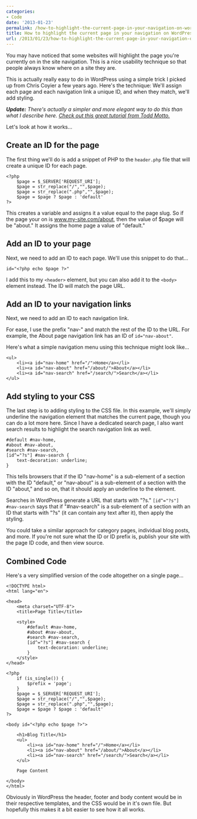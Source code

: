 ```yaml
---
categories:
- Code
date: '2013-01-23'
permalink: /how-to-highlight-the-current-page-in-your-navigation-on-wordpress/
title: How to highlight the current page in your navigation on WordPress
url: /2013/01/23/how-to-highlight-the-current-page-in-your-navigation-on-wordpress
---
```


You may have noticed that some websites will highlight the page you're currently on in the site navigation. This is a nice usability technique so that people always know where on a site they are.

This is actually really easy to do in WordPress using a simple trick I picked up from Chris Coyier a few years ago. Here's the technique: We'll assign each page and each navigation link a unique ID, and when they match, we'll add styling.

<em><strong>Update:</strong> There's actually a simpler and more elegant way to do this than what I describe here. <a href="http://www.toddmotto.com/highlight-your-current-page-with-wordpress-conditionals">Check out this great tutorial from Todd Motto.</a></em>

Let's look at how it works...
<!--more-->
<h2>Create an ID for the page</h2>

The first thing we'll do is add a snippet of PHP to the <code class="language-php">header.php</code> file that will create a unique ID for each page.

<pre><code class="language-php">&lt;?php
    $page = $_SERVER['REQUEST_URI'];
    $page = str_replace("/","",$page);
    $page = str_replace(".php","",$page);
    $page = $page ? $page : 'default'
?&gt;</code></pre>

This creates a variable and assigns it a value equal to the page slug. So if the page your on is www.my-site.com/about, then the value of $page will be "about." It assigns the home page a value of "default."

<h2>Add an ID to your page</h2>

Next, we need to add an ID to each page. We'll use this snippet to do that...

<pre><code class="language-markup">id="&lt;?php echo $page ?&gt;"</code></pre>

I add this to my <code class="language-markup">&lt;header&gt;</code> element, but you can also add it to the <code class="language-markup">&lt;body&gt;</code> element instead. The ID will match the page URL.

<h2>Add an ID to your navigation links</h2>

Next, we need to add an ID to each navigation link.

For ease, I use the prefix "nav-" and match the rest of the ID to the URL. For example, the About page navigation link has an ID of <code class="language-markup">id="nav-about"</code>.

Here's what a simple navigation menu using this technique might look like...

<pre><code class="language-markup">&lt;ul&gt;
	&lt;li&gt;&lt;a id="nav-home" href="/"&gt;Home&lt;/a&gt;&lt;/li&gt;
	&lt;li&gt;&lt;a id="nav-about" href="/about/"&gt;About&lt;/a&gt;&lt;/li&gt;
	&lt;li&gt;&lt;a id="nav-search" href="/search/"&gt;Search&lt;/a&gt;&lt;/li&gt;
&lt;/ul&gt;</code></pre>

<h2>Add styling to your CSS</h2>

The last step is to adding styling to the CSS file. In this example, we'll simply underline the navigation element that matches the current page, though you can do a lot more here. Since I have a dedicated search page, I also want search results to highlight the search navigation link as well.

<pre><code class="language-css">#default #nav-home,
#about #nav-about,
#search #nav-search,
[id^="?s"] #nav-search {
    text-decoration: underline;
}</code></pre>

This tells browsers that if the ID "nav-home" is a sub-element of a section with the ID "default," or "nav-about" is a sub-element of a section with the ID "about," and so on, that it should apply an underline to the element.

Searches in WordPress generate a URL that starts with "?s." <code class="language-css">[id^="?s"] #nav-search</code> says that if "#nav-search" is a sub-element of a section with an ID that starts with "?s" (it can contain any text after it), then apply the styling.

You could take a similar approach for category pages, individual blog posts, and more. If you're not sure what the ID or ID prefix is, publish your site with the page ID code, and then view source.

<h2>Combined Code</h2>

Here's a very simplified version of the code altogether on a single page...

<pre><code class="language-markup">&lt;!DOCTYPE html&gt;
&lt;html lang="en"&gt;

&lt;head&gt;
    &lt;meta charset="UTF-8"&gt;
    &lt;title&gt;Page Title&lt;/title&gt;

    &lt;style&gt;
        #default #nav-home,
        #about #nav-about,
        #search #nav-search,
        [id^="?s"] #nav-search {
            text-decoration: underline;
        }
    &lt;/style&gt;
&lt;/head&gt;

&lt;?php
    if (is_single()) {
        $prefix = 'page';
    }
    $page = $_SERVER['REQUEST_URI'];
    $page = str_replace("/","",$page);
    $page = str_replace(".php","",$page);
    $page = $page ? $page : 'default'
?&gt;

&lt;body id="&lt;?php echo $page ?&gt;"&gt;

    &lt;h1&gt;Blog Title&lt;/h1&gt;
    &lt;ul&gt;
        &lt;li&gt;&lt;a id="nav-home" href="/"&gt;Home&lt;/a&gt;&lt;/li&gt;
        &lt;li&gt;&lt;a id="nav-about" href="/about/"&gt;About&lt;/a&gt;&lt;/li&gt;
        &lt;li&gt;&lt;a id="nav-search" href="/search/"&gt;Search&lt;/a&gt;&lt;/li&gt;
    &lt;/ul&gt;

    Page Content

&lt;/body&gt;
&lt;/html&gt;</code></pre>

Obviously in WordPress the header, footer and body content would be in their respective templates, and the CSS would be in it's own file. But hopefully this makes it a bit easier to see how it all works.